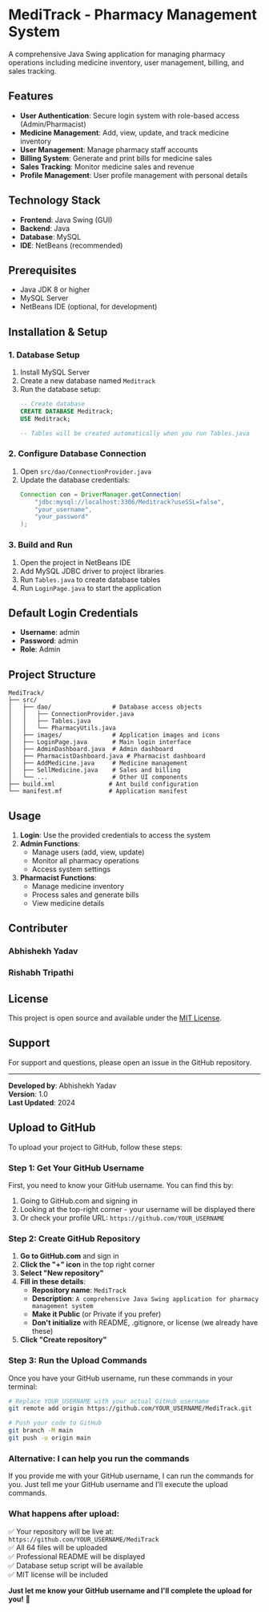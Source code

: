 # MediTrack - Pharmacy Management System

A comprehensive Java Swing application for managing pharmacy operations including medicine inventory, user management, billing, and sales tracking.

## Features

- **User Authentication**: Secure login system with role-based access (Admin/Pharmacist)
- **Medicine Management**: Add, view, update, and track medicine inventory
- **User Management**: Manage pharmacy staff accounts
- **Billing System**: Generate and print bills for medicine sales
- **Sales Tracking**: Monitor medicine sales and revenue
- **Profile Management**: User profile management with personal details

## Technology Stack

- **Frontend**: Java Swing (GUI)
- **Backend**: Java
- **Database**: MySQL
- **IDE**: NetBeans (recommended)

## Prerequisites

- Java JDK 8 or higher
- MySQL Server
- NetBeans IDE (optional, for development)

## Installation & Setup

### 1. Database Setup
1. Install MySQL Server
2. Create a new database named `Meditrack`
3. Run the database setup:
   ```sql
   -- Create database
   CREATE DATABASE Meditrack;
   USE Meditrack;
   
   -- Tables will be created automatically when you run Tables.java
   ```

### 2. Configure Database Connection
1. Open `src/dao/ConnectionProvider.java`
2. Update the database credentials:
   ```java
   Connection con = DriverManager.getConnection(
       "jdbc:mysql://localhost:3306/Meditrack?useSSL=false",
       "your_username", 
       "your_password"
   );
   ```

### 3. Build and Run
1. Open the project in NetBeans IDE
2. Add MySQL JDBC driver to project libraries
3. Run `Tables.java` to create database tables
4. Run `LoginPage.java` to start the application

## Default Login Credentials

- **Username**: admin
- **Password**: admin
- **Role**: Admin

## Project Structure

```
MediTrack/
├── src/
│   ├── dao/                 # Database access objects
│   │   ├── ConnectionProvider.java
│   │   ├── Tables.java
│   │   └── PharmacyUtils.java
│   ├── images/              # Application images and icons
│   ├── LoginPage.java       # Main login interface
│   ├── AdminDashboard.java  # Admin dashboard
│   ├── PharmacistDashboard.java # Pharmacist dashboard
│   ├── AddMedicine.java     # Medicine management
│   ├── SellMedicine.java    # Sales and billing
│   └── ...                  # Other UI components
├── build.xml               # Ant build configuration
└── manifest.mf             # Application manifest
```

## Usage

1. **Login**: Use the provided credentials to access the system
2. **Admin Functions**:
   - Manage users (add, view, update)
   - Monitor all pharmacy operations
   - Access system settings
3. **Pharmacist Functions**:
   - Manage medicine inventory
   - Process sales and generate bills
   - View medicine details

## Contributer

### Abhishekh Yadav
### Rishabh Tripathi

## License

This project is open source and available under the [MIT License](LICENSE).

## Support

For support and questions, please open an issue in the GitHub repository.

---

**Developed by**: Abhishekh Yadav  
**Version**: 1.0  
**Last Updated**: 2024

## Upload to GitHub

To upload your project to GitHub, follow these steps:

### **Step 1: Get Your GitHub Username**

First, you need to know your GitHub username. You can find this by:
1. Going to GitHub.com and signing in
2. Looking at the top-right corner - your username will be displayed there
3. Or check your profile URL: `https://github.com/YOUR_USERNAME`

### **Step 2: Create GitHub Repository**

1. **Go to GitHub.com** and sign in
2. **Click the "+" icon** in the top right corner
3. **Select "New repository"**
4. **Fill in these details**:
   - **Repository name**: `MediTrack`
   - **Description**: `A comprehensive Java Swing application for pharmacy management system`
   - **Make it Public** (or Private if you prefer)
   - **Don't initialize** with README, .gitignore, or license (we already have these)
5. **Click "Create repository"**

### **Step 3: Run the Upload Commands**

Once you have your GitHub username, run these commands in your terminal:

```bash
# Replace YOUR_USERNAME with your actual GitHub username
git remote add origin https://github.com/YOUR_USERNAME/MediTrack.git

# Push your code to GitHub
git branch -M main
git push -u origin main
```

### **Alternative: I can help you run the commands**

If you provide me with your GitHub username, I can run the commands for you. Just tell me your GitHub username and I'll execute the upload commands.

### **What happens after upload:**

✅ Your repository will be live at: `https://github.com/YOUR_USERNAME/MediTrack`  
✅ All 64 files will be uploaded  
✅ Professional README will be displayed  
✅ Database setup script will be available  
✅ MIT license will be included  

**Just let me know your GitHub username and I'll complete the upload for you!** 🚀
